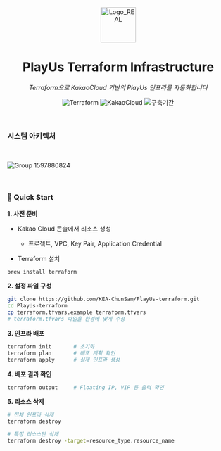 <div align="center">
  <img width="80" alt="Logo_REAL" src="https://github.com/user-attachments/assets/3dc13b9c-c793-44e9-9e02-713abeb15d2a" />
  <h1>PlayUs Terraform Infrastructure</h1>
  <p><em>Terraform으로 KakaoCloud 기반의 PlayUs 인프라를 자동화합니다</em></p>
  <p>
    <img src="https://img.shields.io/badge/Terraform-7B42BC?style=for-the-badge&logo=terraform&logoColor=white" alt="Terraform"/>
    </a>
    <img src="https://img.shields.io/badge/Kakao%20Cloud-FFCD00?style=for-the-badge&logo=icloud&logoColor=black" alt="KakaoCloud"/>
    </a>
    <img src="https://img.shields.io/badge/구축기간-2025.05~06-4CAF50?style=for-the-badge" alt="구축기간"/>
  </p>
</div>

<br>

### 시스템 아키텍처

<br>

![Group 1597880824](https://github.com/user-attachments/assets/00eda314-6152-4506-8af7-352739e15257)


<br>

###  🚀 Quick Start

**1. 사전 준비**

- Kakao Cloud 콘솔에서 리소스 생성
  
  - 프로젝트, VPC, Key Pair, Application Credential

- Terraform 설치

```bash
brew install terraform
```

**2. 설정 파일 구성**

```bash
git clone https://github.com/KEA-ChunSam/PlayUs-terraform.git
cd PlayUs-terraform
cp terraform.tfvars.example terraform.tfvars
# terraform.tfvars 파일을 환경에 맞게 수정
```

**3. 인프라 배포**

```bash
terraform init       # 초기화
terraform plan       # 배포 계획 확인
terraform apply      # 실제 인프라 생성
```

**4. 배포 결과 확인**

```bash
terraform output     # Floating IP, VIP 등 출력 확인
```

**5. 리소스 삭제**

```bash
# 전체 인프라 삭제
terraform destroy

# 특정 리소스만 삭제
terraform destroy -target=resource_type.resource_name
```

